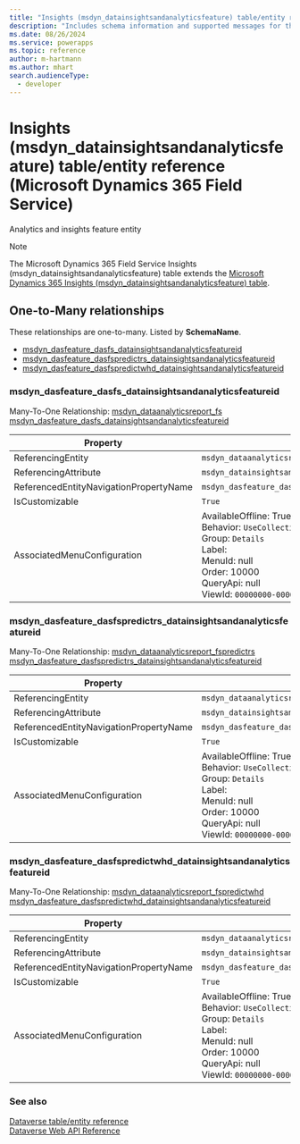 ```yaml
---
title: "Insights (msdyn_datainsightsandanalyticsfeature) table/entity reference (Microsoft Dynamics 365 Field Service)"
description: "Includes schema information and supported messages for the Insights (msdyn_datainsightsandanalyticsfeature) table/entity with Microsoft Dynamics 365 Field Service."
ms.date: 08/26/2024
ms.service: powerapps
ms.topic: reference
author: m-hartmann
ms.author: mhart
search.audienceType: 
  - developer
---
```


# Insights (msdyn_datainsightsandanalyticsfeature) table/entity reference (Microsoft Dynamics 365 Field Service)

Analytics and insights feature entity

> [!NOTE]
> The Microsoft Dynamics 365 Field Service Insights (msdyn_datainsightsandanalyticsfeature) table extends the [Microsoft Dynamics 365 Insights (msdyn_datainsightsandanalyticsfeature) table](/dynamics365/developer/entities/msdyn_datainsightsandanalyticsfeature).




## One-to-Many relationships

These relationships are one-to-many. Listed by **SchemaName**.

- [msdyn_dasfeature_dasfs_datainsightsandanalyticsfeatureid](#BKMK_msdyn_dasfeature_dasfs_datainsightsandanalyticsfeatureid)
- [msdyn_dasfeature_dasfspredictrs_datainsightsandanalyticsfeatureid](#BKMK_msdyn_dasfeature_dasfspredictrs_datainsightsandanalyticsfeatureid)
- [msdyn_dasfeature_dasfspredictwhd_datainsightsandanalyticsfeatureid](#BKMK_msdyn_dasfeature_dasfspredictwhd_datainsightsandanalyticsfeatureid)

### <a name="BKMK_msdyn_dasfeature_dasfs_datainsightsandanalyticsfeatureid"></a> msdyn_dasfeature_dasfs_datainsightsandanalyticsfeatureid

Many-To-One Relationship: [msdyn_dataanalyticsreport_fs msdyn_dasfeature_dasfs_datainsightsandanalyticsfeatureid](msdyn_dataanalyticsreport_fs.md#BKMK_msdyn_dasfeature_dasfs_datainsightsandanalyticsfeatureid)

|Property|Value|
|---|---|
|ReferencingEntity|`msdyn_dataanalyticsreport_fs`|
|ReferencingAttribute|`msdyn_datainsightsandanalyticsfeatureid`|
|ReferencedEntityNavigationPropertyName|`msdyn_dasfeature_dasfs_datainsightsandanalyticsfeatureid`|
|IsCustomizable|`True`|
|AssociatedMenuConfiguration|AvailableOffline: True<br />Behavior: `UseCollectionName`<br />Group: `Details`<br />Label: <br />MenuId: null<br />Order: 10000<br />QueryApi: null<br />ViewId: `00000000-0000-0000-0000-000000000000`|

### <a name="BKMK_msdyn_dasfeature_dasfspredictrs_datainsightsandanalyticsfeatureid"></a> msdyn_dasfeature_dasfspredictrs_datainsightsandanalyticsfeatureid

Many-To-One Relationship: [msdyn_dataanalyticsreport_fspredictrs msdyn_dasfeature_dasfspredictrs_datainsightsandanalyticsfeatureid](msdyn_dataanalyticsreport_fspredictrs.md#BKMK_msdyn_dasfeature_dasfspredictrs_datainsightsandanalyticsfeatureid)

|Property|Value|
|---|---|
|ReferencingEntity|`msdyn_dataanalyticsreport_fspredictrs`|
|ReferencingAttribute|`msdyn_datainsightsandanalyticsfeatureid`|
|ReferencedEntityNavigationPropertyName|`msdyn_dasfeature_dasfspredictrs_datainsightsandanalyticsfeatureid`|
|IsCustomizable|`True`|
|AssociatedMenuConfiguration|AvailableOffline: True<br />Behavior: `UseCollectionName`<br />Group: `Details`<br />Label: <br />MenuId: null<br />Order: 10000<br />QueryApi: null<br />ViewId: `00000000-0000-0000-0000-000000000000`|

### <a name="BKMK_msdyn_dasfeature_dasfspredictwhd_datainsightsandanalyticsfeatureid"></a> msdyn_dasfeature_dasfspredictwhd_datainsightsandanalyticsfeatureid

Many-To-One Relationship: [msdyn_dataanalyticsreport_fspredictwhd msdyn_dasfeature_dasfspredictwhd_datainsightsandanalyticsfeatureid](msdyn_dataanalyticsreport_fspredictwhd.md#BKMK_msdyn_dasfeature_dasfspredictwhd_datainsightsandanalyticsfeatureid)

|Property|Value|
|---|---|
|ReferencingEntity|`msdyn_dataanalyticsreport_fspredictwhd`|
|ReferencingAttribute|`msdyn_datainsightsandanalyticsfeatureid`|
|ReferencedEntityNavigationPropertyName|`msdyn_dasfeature_dasfspredictwhd_datainsightsandanalyticsfeatureid`|
|IsCustomizable|`True`|
|AssociatedMenuConfiguration|AvailableOffline: True<br />Behavior: `UseCollectionName`<br />Group: `Details`<br />Label: <br />MenuId: null<br />Order: 10000<br />QueryApi: null<br />ViewId: `00000000-0000-0000-0000-000000000000`|



### See also

[Dataverse table/entity reference](../about-entity-reference.md)  
[Dataverse Web API Reference](/power-apps/developer/data-platform/webapi/reference/about)   

